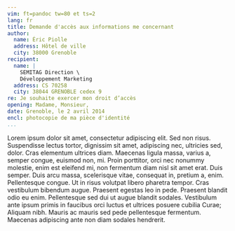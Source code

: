 ```yaml
---
vim: ft=pandoc tw=80 et ts=2
lang: fr
title: Demande d'accès aux informations me concernant
author:
  name: Éric Piolle
  address: Hôtel de ville
  city: 38000 Grenoble
recipient:
  name: |
    SEMITAG Direction \
    Développement Marketing
  address: CS 70258
  city: 38044 GRENOBLE cedex 9
re: Je souhaite exercer mon droit d’accès
opening: Madame, Monsieur,
date: Grenoble, le 2 avril 2014
encl: photocopie de ma pièce d'identité
...
```



Lorem ipsum dolor sit amet, consectetur adipiscing elit. Sed non risus.
Suspendisse lectus tortor, dignissim sit amet, adipiscing nec, ultricies sed,
dolor. Cras elementum ultrices diam. Maecenas ligula massa, varius a, semper
congue, euismod non, mi. Proin porttitor, orci nec nonummy molestie, enim est
eleifend mi, non fermentum diam nisl sit amet erat. Duis semper. Duis arcu
massa, scelerisque vitae, consequat in, pretium a, enim. Pellentesque congue.
Ut in risus volutpat libero pharetra tempor. Cras vestibulum bibendum augue.
Praesent egestas leo in pede. Praesent blandit odio eu enim. Pellentesque sed
dui ut augue blandit sodales. Vestibulum ante ipsum primis in faucibus orci
luctus et ultrices posuere cubilia Curae; Aliquam nibh. Mauris ac mauris sed
pede pellentesque fermentum. Maecenas adipiscing ante non diam sodales
hendrerit.



